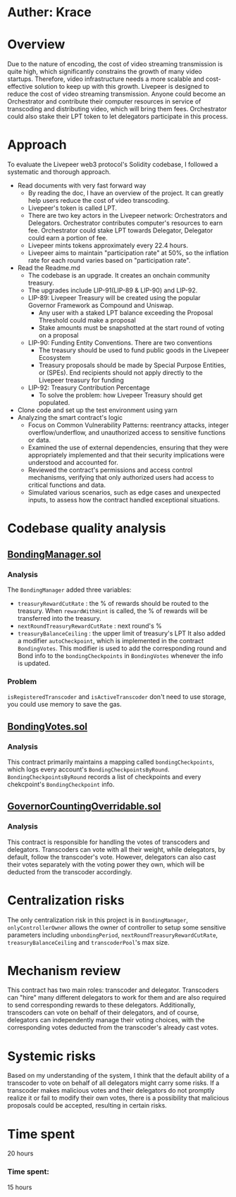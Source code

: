 # Auther: Krace

# Overview
Due to the nature of encoding, the cost of video streaming transmission is quite high, which significantly constrains the growth of many video startups. Therefore, video infrastructure needs a more scalable and cost-effective solution to keep up with this growth.
Livepeer is designed to reduce the cost of video streaming transmission. Anyone could become an Orchestrator and contribute their computer resources in service of transcoding and distributing video, which will bring them fees. Orchestrator could also stake their LPT token to let delegators participate in this process.


# Approach
To evaluate the Livepeer web3 protocol's Solidity codebase, I followed a systematic and thorough approach. 

- Read documents with very fast forward way 
  - By reading the doc, I have an overview of the project. It can greatly help users reduce the cost of video transcoding.
  - Livepeer's token is called LPT. 
  - There are two key actors in the Livepeer network: Orchestrators and Delegators. Orchestrator contributes computer's resources to earn fee. Orchestrator could stake LPT towards Delegator, Delegator could earn a portion of fee.
  - Livepeer mints tokens approximately every 22.4 hours. 
  - Livepeer aims to maintain "participation rate" at 50%, so the inflation rate for each round varies based on "participation rate".
- Read the Readme.md 
  - The codebase is an upgrade. It creates an onchain community treasury.
  - The upgrades include LIP-91(LIP-89 & LIP-90) and LIP-92.
  - LIP-89: Livepeer Treasury will be created using the popular Governor Framework as Compound and Uniswap.
    - Any user with a staked LPT balance exceeding the Proposal Threshold could make a proposal
    - Stake amounts must be snapshotted at the start round of voting on a proposal
  - LIP-90: Funding Entity Conventions. There are two conventions
    - The treasury should be used to fund public goods in the Livepeer Ecosystem
    - Treasury proposals should be made by Special Purpose Entities, or (SPEs). End recipients should not apply directly to the Livepeer treasury for funding
  - LIP-92: Treasury Contribution Percentage
    - To solve the problem: how Livepeer Treasury should get populated. 
- Clone code and set up the test environment using yarn
- Analyzing the smart contract's logic 
  - Focus on Common Vulnerability Patterns: reentrancy attacks, integer overflow/underflow, and unauthorized access to sensitive functions or data.
  - Examined the use of external dependencies, ensuring that they were appropriately implemented and that their security implications were understood and accounted for.
  - Reviewed the contract's permissions and access control mechanisms, verifying that only authorized users had access to critical functions and data.
  - Simulated various scenarios, such as edge cases and unexpected inputs, to assess how the contract handled exceptional situations.


# Codebase quality analysis

## [BondingManager.sol](https://github.com/code-423n4/2023-08-livepeer/blob/main/contracts/bonding/BondingManager.sol)
### Analysis
The `BondingManager` added three variables:
- `treasuryRewardCutRate` : the % of rewards should be routed to the treasury. When `rewardWithHint` is called, the % of rewards will be transferred into the treasury.
- `nextRoundTreasuryRewardCutRate` : next round's %
- `treasuryBalanceCeiling` : the upper limit of treasury's LPT
It also added a modifier `autoCheckpoint`, which is implemented in the contract `BondingVotes`. This modifier is used to add the corresponding round and Bond info to the `bondingCheckpoints` in `BondingVotes` whenever the info is updated.


### Problem
`isRegisteredTranscoder` and `isActiveTranscoder` don't need to use storage, you could use memory to save the gas.


## [BondingVotes.sol](https://github.com/code-423n4/2023-08-livepeer/blob/main/contracts/bonding/BondingVotes.sol)
### Analysis
This contract primarily maintains a mapping called `bondingCheckpoints`, which logs every account's `BondingCheckpointsByRound`.
`BondingCheckpointsByRound` records a list of checkpoints and every chekcpoint's `BondingCheckpoint` info.


## [GovernorCountingOverridable.sol](https://github.com/code-423n4/2023-08-livepeer/blob/main/contracts/treasury/GovernorCountingOverridable.sol)
### Analysis
This contract is responsible for handling the votes of transcoders and delegators. Transcoders can vote with all their weight, while delegators, by default, follow the transcoder's vote. However, delegators can also cast their votes separately with the voting power they own, which will be deducted from the transcoder accordingly.



# Centralization risks
The only centralization risk in this project is in `BondingManager`, `onlyControllerOwner` allows the owner of controller to setup some sensitive parameters including `unbondingPeriod`, `nextRoundTreasuryRewardCutRate`, `treasuryBalanceCeiling` and `transcoderPool`'s max size.


# Mechanism review
This contract has two main roles: transcoder and delegator. Transcoders can "hire" many different delegators to work for them and are also required to send corresponding rewards to these delegators. Additionally, transcoders can vote on behalf of their delegators, and of course, delegators can independently manage their voting choices, with the corresponding votes deducted from the transcoder's already cast votes.


# Systemic risks
Based on my understanding of the system, I think that the default ability of a transcoder to vote on behalf of all delegators might carry some risks. If a transcoder makes malicious votes and their delegators do not promptly realize it or fail to modify their own votes, there is a possibility that malicious proposals could be accepted, resulting in certain risks.


# Time spent
20 hours

### Time spent:
15 hours